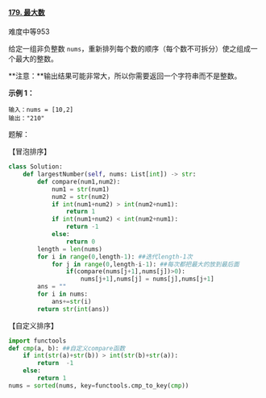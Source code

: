 #### [179. 最大数](https://leetcode.cn/problems/largest-number/)

难度中等953

给定一组非负整数 `nums`，重新排列每个数的顺序（每个数不可拆分）使之组成一个最大的整数。

**注意：**输出结果可能非常大，所以你需要返回一个字符串而不是整数。

 

**示例 1：**

```
输入：nums = [10,2]
输出："210"
```



题解：

【冒泡排序】

```python
class Solution:
    def largestNumber(self, nums: List[int]) -> str:
        def compare(num1,num2):
            num1 = str(num1)
            num2 = str(num2)
            if int(num1+num2) > int(num2+num1):
                return 1
            if int(num1+num2) < int(num2+num1):
                return -1
            else:
                return 0
        length = len(nums)
        for i in range(0,length-1): ##迭代length-1次
            for j in range(0,length-i-1): ##每次都把最大的放到最后面
                if(compare(nums[j+1],nums[j])>0):
                    nums[j+1],nums[j] = nums[j],nums[j+1]
        ans = ""
        for i in nums:
            ans+=str(i)
        return str(int(ans))
```



【自定义排序】

```python
import functools
def cmp(a, b): ##自定义compare函数
    if int(str(a)+str(b)) > int(str(b)+str(a)):
        return  -1
    else:
        return 1
nums = sorted(nums, key=functools.cmp_to_key(cmp))
```

